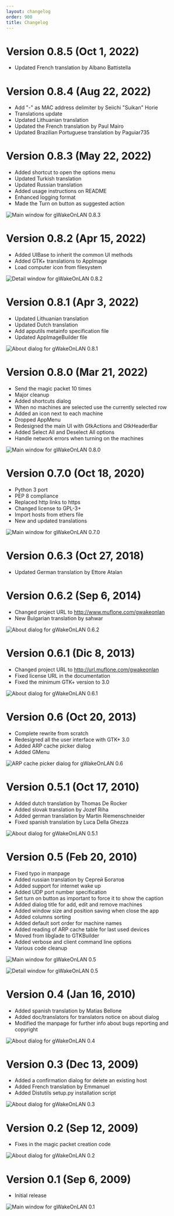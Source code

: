 ```yaml
---
layout: changelog
order: 900
title: Changelog
---
```

# Version 0.8.5 (Oct 1, 2022)

* Updated French translation by Albano Battistella

# Version 0.8.4 (Aug 22, 2022)

* Add "-" as MAC address delimiter by Seiichi "Suikan" Horie
* Translations update
* Updated Lithuanian translation
* Updated the French translation by Paul Mairo
* Updated Brazilian Portuguese translation by Paguiar735

# Version 0.8.3 (May 22, 2022)

* Added shortcut to open the options menu
* Updated Turkish translation
* Updated Russian translation
* Added usage instructions on README
* Enhanced logging format
* Made the Turn on button as suggested action

![Main window for gWakeOnLAN 0.8.3](/resources/gwakeonlan/archive/v0.8.3/english/main.png)

# Version 0.8.2 (Apr 15, 2022)

* Added UIBase to inherit the common UI methods
* Added GTK+ translations to AppImage
* Load computer icon from filesystem

![Detail window for gWakeOnLAN 0.8.2](/resources/gwakeonlan/archive/v0.8.2/english/detail.png)

# Version 0.8.1 (Apr 3, 2022)

* Updated Lithuanian translation
* Updated Dutch translation
* Add apputils metainfo specification file
* Updated AppImageBuilder file

![About dialog for gWakeOnLAN 0.8.1](/resources/gwakeonlan/archive/v0.8.1/english/about.png)

# Version 0.8.0 (Mar 21, 2022)

* Send the magic packet 10 times
* Major cleanup
* Added shortcuts dialog
* When no machines are selected use the currently selected row
* Added an icon next to each machine
* Dropped AppMenu
* Redesigned the main UI with GtkActions and GtkHeaderBar
* Added Select All and Deselect All options
* Handle network errors when turning on the machines

![Main window for gWakeOnLAN 0.8.0](/resources/gwakeonlan/archive/v0.8.0/english/main.png)

# Version 0.7.0 (Oct 18, 2020)

* Python 3 port
* PEP 8 compliance
* Replaced http links to https
* Changed license to GPL-3+
* Import hosts from ethers file
* New and updated translations

![Main window for gWakeOnLAN 0.7.0](/resources/gwakeonlan/archive/v0.7.0/english/main.png)

# Version 0.6.3 (Oct 27, 2018)

* Updated German translation by Ettore Atalan

# Version 0.6.2 (Sep 6, 2014)

* Changed project URL to http://www.muflone.com/gwakeonlan
* New Bulgarian translation by sahwar

![About dialog for gWakeOnLAN 0.6.2](/resources/gwakeonlan/archive/v0.6.2/english/about.png)

# Version 0.6.1 (Dic 8, 2013)

* Changed project URL to http://url.muflone.com/gwakeonlan
* Fixed license URL in the documentation
* Fixed the minimum GTK+ version to 3.0

![About dialog for gWakeOnLAN 0.6.1](/resources/gwakeonlan/archive/v0.6.1/english/about.png)

# Version 0.6 (Oct 20, 2013)

* Complete rewrite from scratch
* Redesigned all the user interface with GTK+ 3.0
* Added ARP cache picker dialog
* Added GMenu

![ARP cache picker dialog for gWakeOnLAN 0.6](/resources/gwakeonlan/archive/v0.6/english/arpcache.png)

# Version 0.5.1 (Oct 17, 2010)

* Added dutch translation by Thomas De Rocker
* Added slovak translation by Jozef Riha
* Added german translation by Martin Riemenschneider
* Fixed spanish translation by Luca Della Ghezza

![About dialog for gWakeOnLAN 0.5.1](/resources/gwakeonlan/archive/v0.5.1/english/about.png)

# Version 0.5 (Feb 20, 2010)

* Fixed typo in manpage
* Added russian translation by Сергей Богатов
* Added support for internet wake up
* Added UDP port number specification
* Set turn on button as important to force it to show the caption
* Added dialog title for add, edit and remove machines
* Added window size and position saving when close the app
* Added columns sorting
* Added default sort order for machine names
* Added reading of ARP cache table for last used devices
* Moved from libglade to GTKBuilder
* Added verbose and client command line options
* Various code cleanup

![Main window for gWakeOnLAN 0.5](/resources/gwakeonlan/archive/v0.5/english/main.png)

![Detail window for gWakeOnLAN 0.5](/resources/gwakeonlan/archive/v0.5/english/detail.png)

# Version 0.4 (Jan 16, 2010)

* Added spanish translation by Matias Bellone
* Added doc/translators for translators notice on about dialog
* Modified the manpage for further info about bugs reporting and copyright

![About dialog for gWakeOnLAN 0.4](/resources/gwakeonlan/archive/v0.4/english/about.png)

# Version 0.3 (Dec 13, 2009)

* Added a confirmation dialog for delete an existing host
* Added French translation by Emmanuel
* Added Distutils setup.py installation script

![About dialog for gWakeOnLAN 0.3](/resources/gwakeonlan/archive/v0.3/english/about.png)

# Version 0.2 (Sep 12, 2009)

* Fixes in the magic packet creation code

![About dialog for gWakeOnLAN 0.2](/resources/gwakeonlan/archive/v0.2/english/about.png)

# Version 0.1 (Sep 6, 2009)

* Initial release

![Main window for gWakeOnLAN 0.1](/resources/gwakeonlan/archive/v0.1/english/main.png)
